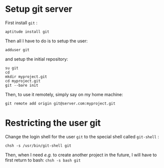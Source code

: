 Setup git server
================

First install `git` :

    aptitude install git

Then all I have to do is to setup the user:

    adduser git

and setup the initial repository:

    su git
    cd
    mkdir myproject.git
    cd myproject.git
    git --bare init

Then, to use it remotely, simply say on my home machine:

    git remote add origin git@server.com:myproject.git

Restricting the user git
========================

Change the login shell for the user `git` to the special shell called `git-shell` :

    chsh -s /usr/bin/git-shell git

Then, when I need _e.g._ to create another project in the future, I will have to
first return to bash: `chsh -s bash git`

